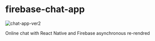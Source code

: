 # firebase-chat-app

![chat-app-ver2](https://user-images.githubusercontent.com/60421714/87423186-93224980-c5e2-11ea-8483-f2d38f627037.gif)

Online chat with React Native and Firebase asynchronous re-rendred  
